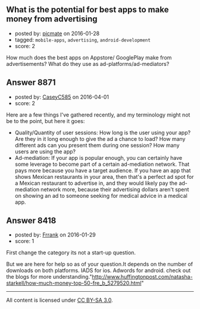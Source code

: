 ## What is the potential for best apps to make money from advertising

- posted by: [picmate](https://stackexchange.com/users/268327/picmate) on 2016-01-28
- tagged: `mobile-apps`, `advertising`, `android-development`
- score: 2

How much does the best apps on Appstore/ GooglePlay make from advertisements? What do they use as ad-platforms/ad-mediators?


## Answer 8871

- posted by: [CaseyC585](https://stackexchange.com/users/3833476/caseyc585) on 2016-04-01
- score: 2

Here are a few things I've gathered recently, and my terminology might not be to the point, but here it goes:

 - Quality/Quantity of user sessions: How long is the user using your app? Are they in it long enough to give the ad a chance to load? How many different ads can you present them during one session? How many users are using the app?
 - Ad-mediation: If your app is popular enough, you can certainly have some leverage to become part of a certain ad-mediation network. That pays more because you have a target audience.  If you have an app that shows Mexican restaurants in your area, then that's a perfect ad spot for a Mexican restaurant to advertise in, and they would likely pay the ad-mediation network more, because their advertising dollars aren't spent on showing an ad to someone seeking for medical advice in a medical app.


## Answer 8418

- posted by: [Frrank](https://stackexchange.com/users/7699745/frrank) on 2016-01-29
- score: 1

First change the category its not a start-up question.

But we are here for help so as of your question.It depends on the number of downloads on both platforms.
IADS for ios.
Adwords for android.
check out the blogs for more understanding."http://www.huffingtonpost.com/natasha-starkell/how-much-money-top-50-fre_b_5279520.html"



---

All content is licensed under [CC BY-SA 3.0](https://creativecommons.org/licenses/by-sa/3.0/).
